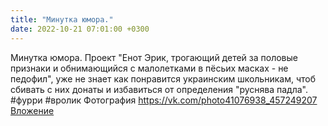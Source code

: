 ```yaml
---
title: "Минутка юмора."
date: 2022-10-21 07:01:00 +0300
---
```


Минутка юмора.
Проект "Енот Эрик, трогающий детей за половые признаки и обнимающийся с малолетками в пёсьих масках - не педофил", уже не знает как понравится украинским школьникам, чтоб сбивать с них донаты и избавиться от определения "руснява падла".
#фурри #вролик
Фотография
<a class="vk-attach" href="https://vk.com/photo41076938_457249207">https://vk.com/photo41076938_457249207</a>
<a class="vk-attach" href="https://vk.com/photo41076938_457249207">Вложение</a>
